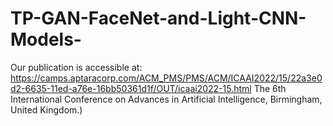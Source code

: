 # TP-GAN-FaceNet-and-Light-CNN-Models-
Our publication is accessible at: https://camps.aptaracorp.com/ACM_PMS/PMS/ACM/ICAAI2022/15/22a3e0d2-6635-11ed-a76e-16bb50361d1f/OUT/icaai2022-15.html The 6th International Conference on Advances in Artificial Intelligence, Birmingham, United Kingdom.)
